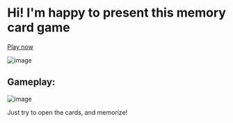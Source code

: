# Hi! I'm happy to present this memory card game
[Play now](https://roman1510.github.io/memory-card-game/)

![image](https://github.com/Roman1510/memory-card-game/assets/48408429/32d26c05-b064-46a0-8af2-e84780c8a588)

## Gameplay:

![image](https://github.com/Roman1510/memory-card-game/assets/48408429/1c2e43c5-229e-4624-b26c-3899c88b4dcd)

Just try to open the cards, and memorize!
